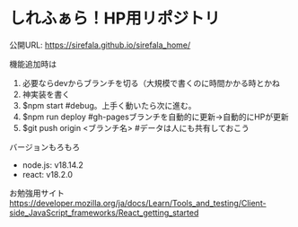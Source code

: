 # しれふぁら！HP用リポジトリ

公開URL: https://sirefala.github.io/sirefala_home/  

機能追加時は  
1. 必要ならdevからブランチを切る（大規模で書くのに時間かかる時とかね
2. 神実装を書く
3. $npm start #debug。上手く動いたら次に進む。
4. $npm run deploy #gh-pagesブランチを自動的に更新->自動的にHPが更新
5. $git push origin <ブランチ名> #データは人にも共有しておこう

バージョンもろもろ
- node.js: v18.14.2
- react: v18.2.0

お勉強用サイト
https://developer.mozilla.org/ja/docs/Learn/Tools_and_testing/Client-side_JavaScript_frameworks/React_getting_started
